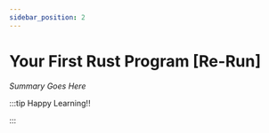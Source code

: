 ```yaml
---
sidebar_position: 2
---
```


# Your First Rust Program [Re-Run]

_Summary Goes Here_

:::tip Happy Learning!!

<QuestButton text="Go To Quest" />

:::


